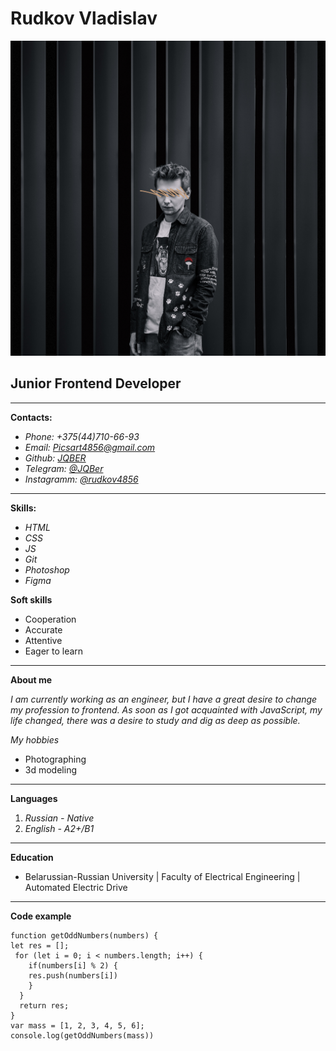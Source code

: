 # **Rudkov Vladislav**
![photo](img/pic.jpg)
## Junior Frontend Developer
---
 **Contacts:**

* *Phone: +375(44)710-66-93*
* *Email: Picsart4856@gmail.com*
* *Github: [JQBER](https://github.com/JQBer)*
* *Telegram: [@JQBer](t.me/jqber)*
* *Instagramm: [@rudkov4856](https://www.instagram.com/rudkov4856)*

---

**Skills:**
* *HTML*
* *CSS*
* *JS*
* *Git*
* *Photoshop*
* *Figma*

**Soft skills**

* Cooperation
* Accurate
* Attentive
* Eager to learn
---
 **About me**

*I am currently working as an engineer, but I have a great desire to change my profession to frontend. As soon as I got acquainted with JavaScript, my life changed, there was a desire to study and dig as deep as possible.*

*My hobbies*

* Photographing
* 3d modeling
---
**Languages**

1. *Russian - Native*
2. *English - A2+/B1*
---
**Education**

+ Belarussian-Russian University | Faculty of Electrical Engineering | Automated Electric Drive 
---
**Code example**

	function getOddNumbers(numbers) {
	let res = []; 
	 for (let i = 0; i < numbers.length; i++) {
	    if(numbers[i] % 2) {
	    res.push(numbers[i])
	    }
	  }
	  return res;
	}
	var mass = [1, 2, 3, 4, 5, 6];
	console.log(getOddNumbers(mass))
